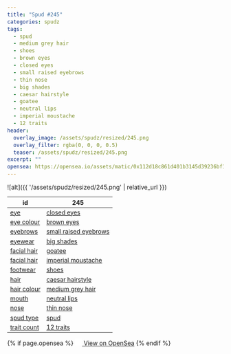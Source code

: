 ```yaml
---
title: "Spud #245"
categories: spudz
tags:
  - spud
  - medium grey hair
  - shoes
  - brown eyes
  - closed eyes
  - small raised eyebrows
  - thin nose
  - big shades
  - caesar hairstyle
  - goatee
  - neutral lips
  - imperial moustache
  - 12 traits
header:
  overlay_image: /assets/spudz/resized/245.png
  overlay_filter: rgba(0, 0, 0, 0.5)
  teaser: /assets/spudz/resized/245.png
excerpt: ""
opensea: https://opensea.io/assets/matic/0x112d18c861d401b3145d39236bf149f01e18beed/245
---
```

![alt]({{ '/assets/spudz/resized/245.png' | relative_url }})

| id | 245 |
|-|-|
| <a href="/traits/eye/#trait-type">eye</a> | <a href="/traits/eye/closed-eyes/1/#trait">closed eyes</a> |
| <a href="/traits/eye-colour/#trait-type">eye colour</a> | <a href="/traits/eye-colour/brown-eyes/1/#trait">brown eyes</a> |
| <a href="/traits/eyebrows/#trait-type">eyebrows</a> | <a href="/traits/eyebrows/small-raised-eyebrows/1/#trait">small raised eyebrows</a> |
| <a href="/traits/eyewear/#trait-type">eyewear</a> | <a href="/traits/eyewear/big-shades/1/#trait">big shades</a> |
| <a href="/traits/facial-hair/#trait-type">facial hair</a> | <a href="/traits/facial-hair/goatee/1/#trait">goatee</a> |
| <a href="/traits/facial-hair/#trait-type">facial hair</a> | <a href="/traits/facial-hair/imperial-moustache/1/#trait">imperial moustache</a> |
| <a href="/traits/footwear/#trait-type">footwear</a> | <a href="/traits/footwear/shoes/1/#trait">shoes</a> |
| <a href="/traits/hair/#trait-type">hair</a> | <a href="/traits/hair/caesar-hairstyle/1/#trait">caesar hairstyle</a> |
| <a href="/traits/hair-colour/#trait-type">hair colour</a> | <a href="/traits/hair-colour/medium-grey-hair/1/#trait">medium grey hair</a> |
| <a href="/traits/mouth/#trait-type">mouth</a> | <a href="/traits/mouth/neutral-lips/1/#trait">neutral lips</a> |
| <a href="/traits/nose/#trait-type">nose</a> | <a href="/traits/nose/thin-nose/1/#trait">thin nose</a> |
| <a href="/traits/spud-type/#trait-type">spud type</a> | <a href="/traits/spud-type/spud/1/#trait">spud</a> |
| <a href="/traits/trait-count/#trait-type">trait count</a> | <a href="/traits/trait-count/12-traits/1/#trait">12 traits</a> |

{% if page.opensea %}
<a href="{{page.opensea}}" class="btn btn--info" onclick="window.open(this.href, '_blank'); return false;"><img src="/assets/images/opensea.svg" width="16px"><span>  View on OpenSea</span></a>
{% endif %}
